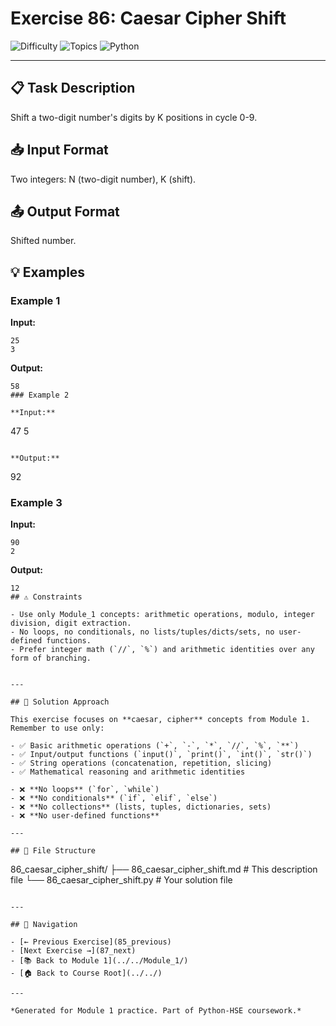 # Exercise 86: Caesar Cipher Shift

![Difficulty](https://img.shields.io/badge/Difficulty-Module%201-green)
![Topics](https://img.shields.io/badge/Topics-caesar%2C%20cipher-blue)
![Python](https://img.shields.io/badge/Python-Module%201%20Concepts-yellow)

---

## 📋 Task Description

Shift a two-digit number's digits by K positions in cycle 0-9.
## 📥 Input Format

Two integers: N (two-digit number), K (shift).
## 📤 Output Format

Shifted number.
## 💡 Examples

### Example 1

**Input:**
```
25
3
```

**Output:**
```
58
### Example 2

**Input:**
```
47
5
```

**Output:**
```
92
### Example 3

**Input:**
```
90
2
```

**Output:**
```
12
## ⚠️ Constraints

- Use only Module_1 concepts: arithmetic operations, modulo, integer division, digit extraction.
- No loops, no conditionals, no lists/tuples/dicts/sets, no user-defined functions.
- Prefer integer math (`//`, `%`) and arithmetic identities over any form of branching.


---

## 🎯 Solution Approach

This exercise focuses on **caesar, cipher** concepts from Module 1. Remember to use only:

- ✅ Basic arithmetic operations (`+`, `-`, `*`, `//`, `%`, `**`)
- ✅ Input/output functions (`input()`, `print()`, `int()`, `str()`)
- ✅ String operations (concatenation, repetition, slicing)
- ✅ Mathematical reasoning and arithmetic identities

- ❌ **No loops** (`for`, `while`)
- ❌ **No conditionals** (`if`, `elif`, `else`)
- ❌ **No collections** (lists, tuples, dictionaries, sets)
- ❌ **No user-defined functions**

---

## 📁 File Structure
```
86_caesar_cipher_shift/
├── 86_caesar_cipher_shift.md     # This description file
└── 86_caesar_cipher_shift.py     # Your solution file
```

---

## 🔗 Navigation

- [← Previous Exercise](85_previous) 
- [Next Exercise →](87_next)
- [📚 Back to Module 1](../../Module_1/)
- [🏠 Back to Course Root](../../)

---

*Generated for Module 1 practice. Part of Python-HSE coursework.*

